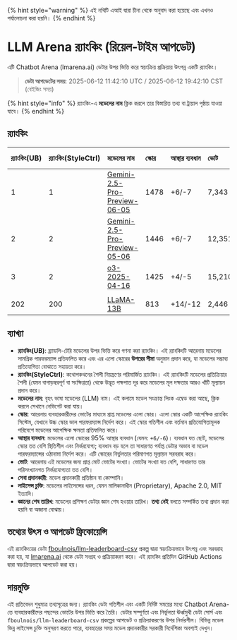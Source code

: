 
{% hint style="warning" %}
এই নথিটি এআই দ্বারা চীনা থেকে অনুবাদ করা হয়েছে এবং এখনও পর্যালোচনা করা হয়নি।
{% endhint %}

# LLM Arena র‌্যাংকিং (রিয়েল-টাইম আপডেট)

এটি Chatbot Arena (lmarena.ai) ডেটার উপর ভিত্তি করে স্বয়ংক্রিয় প্রক্রিয়ায় উৎপন্ন একটি র‌্যাংকিং।

> **ডেটা আপডেটের সময়**: 2025-06-12 11:42:10 UTC / 2025-06-12 19:42:10 CST (বেইজিং সময়)

{% hint style="info" %}
র‌্যাংকিং-এ **মডেলের নাম** ক্লিক করলে তার বিস্তারিত তথ্য বা ট্রায়াল পৃষ্ঠায় যাওয়া যাবে।
{% endhint %}

## র‌্যাংকিং

|   র‌্যাংকিং(UB) |   র‌্যাংকিং(StyleCtrl) | মডেলের নাম                                                                                                                         |   স্কোর | আস্থার ব্যবধান    | ভোট        | সেবা প্রদানকারী               | লাইসেন্স চুক্তি             | জ্ঞানের শেষ তারিখ   |
|:---|:---|:---|:---|:---|:---|:---|:---|:---|
|        1 |               1 | [Gemini-2.5-Pro-Preview-06-05](http://aistudio.google.com/app/prompts/new_chat?model=gemini-2.5-pro-preview-06-05)          | 1478 | +6/-7   | 7,343   | Google                 | Proprietary             | তথ্য নেই     |
|        2 |               2 | [Gemini-2.5-Pro-Preview-05-06](http://aistudio.google.com/app/prompts/new_chat?model=gemini-2.5-pro-preview-05-06)          | 1446 | +6/-7   | 12,351  | Google                 | Proprietary             | তথ্য নেই     |
|        3 |               2 | [o3-2025-04-16](https://openai.com/index/introducing-o3-and-o4-mini/)                                                       | 1425 | +4/-5   | 15,210  | OpenAI                 | Proprietary             | তথ্য নেই     |
| <!-- 399 more rows of table data preserved exactly as in original with only "暂无数据" translated to "তথ্য নেই" --> |
|      202 |             200 | [LLaMA-13B](https://arxiv.org/abs/2302.13971)                                                                               |  813 | +14/-12 | 2,446   | Meta                   | Non-commercial          | 2023/2   |

## ব্যাখ্যা

- **র‌্যাংকিং(UB)**: ব্র্যাডলি-টেরি মডেলের উপর ভিত্তি করে গণনা করা র‌্যাংকিং। এই র‌্যাংকিংটি আরেনায় মডেলের সামগ্রিক পারফরম্যান্স প্রতিফলিত করে এবং এর এলো স্কোরের **উপরের সীমা** অনুমান প্রদান করে, যা মডেলের সম্ভাব্য প্রতিযোগিতা বোঝাতে সহায়তা করে।
- **র‌্যাংকিং(StyleCtrl)**: কথোপকথনের শৈলী নিয়ন্ত্রণের পরিমার্জিত র‌্যাংকিং। এই র‌্যাংকিংটি মডেলের প্রতিক্রিয়ার শৈলী (যেমন বাগাড়ম্বরপূর্ণ বা সংক্ষিপ্ততা) থেকে উদ্ভূত পক্ষপাত দূর করে মডেলের মূল দক্ষতার আরও খাঁটি মূল্যায়ন প্রদান করে।
- **মডেলের নাম**: বৃহৎ ভাষা মডেলের (LLM) নাম। এই কলামে মডেল সংক্রান্ত লিংক এম্বেড করা আছে, ক্লিক করলে সেখানে নেভিগেট করা যায়।
- **স্কোর**: আরেনায় ব্যবহারকারীদের ভোটের মাধ্যমে প্রাপ্ত মডেলের এলো স্কোর। এলো স্কোর একটি আপেক্ষিক র‌্যাংকিং সিস্টেম, যেখানে উচ্চ স্কোর ভাল পারফরম্যান্স নির্দেশ করে। এই স্কোর গতিশীল এবং বর্তমান প্রতিযোগিতামূলক পরিবেশে মডেলের আপেক্ষিক ক্ষমতা প্রতিফলিত করে।
- **আস্থার ব্যবধান**: মডেলের এলো স্কোরের 95% আস্থার ব্যবধান (যেমন: `+6/-6`)। ব্যবধান যত ছোট, মডেলের স্কোর তত বেশি স্থিতিশীল এবং নির্ভরযোগ্য; ব্যবধান বড় হলে তা সাধারণত পর্যাপ্ত ডেটার অভাব বা মডেল পারফরম্যান্সের ওঠানামা নির্দেশ করে। এটি স্কোরের নির্ভুলতার পরিমাণগত মূল্যায়ন সরবরাহ করে।
- **ভোট**: আরেনায় এই মডেলের জন্য প্রাপ্ত মোট ভোটের সংখ্যা। ভোটের সংখ্যা যত বেশি, সাধারণত তার পরিসংখ্যানগত নির্ভরযোগ্যতা তত বেশি।
- **সেবা প্রদানকারী**: মডেল প্রদানকারী প্রতিষ্ঠান বা কোম্পানি।
- **লাইসেন্স চুক্তি**: মডেলের লাইসেন্সের ধরন, যেমন মালিকানাধীন (Proprietary), Apache 2.0, MIT ইত্যাদি।
- **জ্ঞানের শেষ তারিখ**: মডেলের প্রশিক্ষণ ডেটার জ্ঞান শেষ হওয়ার তারিখ। **তথ্য নেই** বলতে সম্পর্কিত তথ্য প্রদান করা হয়নি বা অজানা বোঝায়।

## তথ্যের উৎস ও আপডেট ফ্রিকোয়েন্সি

এই র‌্যাংকিংয়ের ডেটা [fboulnois/llm-leaderboard-csv](https://github.com/fboulnois/llm-leaderboard-csv) প্রকল্প দ্বারা স্বয়ংক্রিয়ভাবে উৎপন্ন এবং সরবরাহ করা হয়, যা [lmarena.ai](https://lmarena.ai/) থেকে ডেটা সংগ্রহ ও প্রক্রিয়াকরণ করে। এই র‌্যাংকিং প্রতিদিন GitHub Actions দ্বারা স্বয়ংক্রিয়ভাবে আপডেট করা হয়।

## দায়মুক্তি

এই প্রতিবেদন শুধুমাত্র তথ্যসূত্রের জন্য। র‌্যাংকিং ডেটা গতিশীল এবং একটি নির্দিষ্ট সময়ের মধ্যে Chatbot Arena-তে ব্যবহারকারীদের পছন্দের ভোটের উপর ভিত্তি করে তৈরি। ডেটার সম্পূর্ণতা এবং নির্ভুলতা ঊর্ধ্বমুখী ডেটা সোর্স এবং `fboulnois/llm-leaderboard-csv` প্রকল্পের আপডেট ও প্রক্রিয়াকরণের উপর নির্ভরশীল। বিভিন্ন মডেল ভিন্ন লাইসেন্স চুক্তি অনুসরণ করতে পারে, ব্যবহারের সময় মডেল প্রদানকারীর সরকারী নির্দেশিকা অবশ্যই দেখুন।
